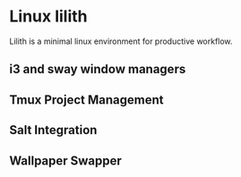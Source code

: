 # Linux lilith
Lilith is a minimal linux environment for productive workflow.  

## i3 and sway window managers

## Tmux Project Management

## Salt Integration

## Wallpaper Swapper

